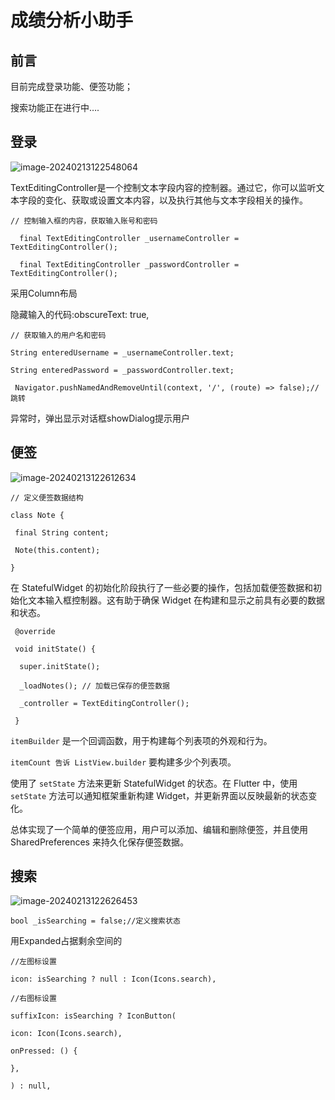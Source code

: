 # 成绩分析小助手

## 前言

目前完成登录功能、便签功能；

搜索功能正在进行中….

## 登录

![image-20240213122548064](C:/Users/lingzipeng/AppData/Roaming/Typora/typora-user-images/image-20240213122548064.png)



TextEditingController是一个控制文本字段内容的控制器。通过它，你可以监听文本字段的变化、获取或设置文本内容，以及执行其他与文本字段相关的操作。

```
// 控制输入框的内容，获取输入账号和密码

  final TextEditingController _usernameController = TextEditingController();

  final TextEditingController _passwordController = TextEditingController();
```

采用Column布局

隐藏输入的代码:obscureText: true,

```
// 获取输入的用户名和密码

String enteredUsername = _usernameController.text;

String enteredPassword = _passwordController.text;
```

```
 Navigator.pushNamedAndRemoveUntil(context, '/', (route) => false);//跳转
```

异常时，弹出显示对话框showDialog提示用户

## 便签

![image-20240213122612634](C:/Users/lingzipeng/AppData/Roaming/Typora/typora-user-images/image-20240213122612634.png)



```
// 定义便签数据结构

class Note {

 final String content;

 Note(this.content);

}
```

在 StatefulWidget 的初始化阶段执行了一些必要的操作，包括加载便签数据和初始化文本输入框控制器。这有助于确保 Widget 在构建和显示之前具有必要的数据和状态。

```
 @override

 void initState() {

  super.initState();

  _loadNotes(); // 加载已保存的便签数据

  _controller = TextEditingController();

 }
```

`itemBuilder` 是一个回调函数，用于构建每个列表项的外观和行为。

`itemCount 告诉 ListView.builder` 要构建多少个列表项。

使用了 `setState` 方法来更新 StatefulWidget 的状态。在 Flutter 中，使用 `setState` 方法可以通知框架重新构建 Widget，并更新界面以反映最新的状态变化。

总体实现了一个简单的便签应用，用户可以添加、编辑和删除便签，并且使用 SharedPreferences 来持久化保存便签数据。

## 搜索



![image-20240213122626453](C:/Users/lingzipeng/AppData/Roaming/Typora/typora-user-images/image-20240213122626453.png)

```
bool _isSearching = false;//定义搜索状态
```

用Expanded占据剩余空间的

```
//左图标设置

icon: isSearching ? null : Icon(Icons.search),

//右图标设置

suffixIcon: isSearching ? IconButton(

icon: Icon(Icons.search),

onPressed: () {

},

) : null,
```

